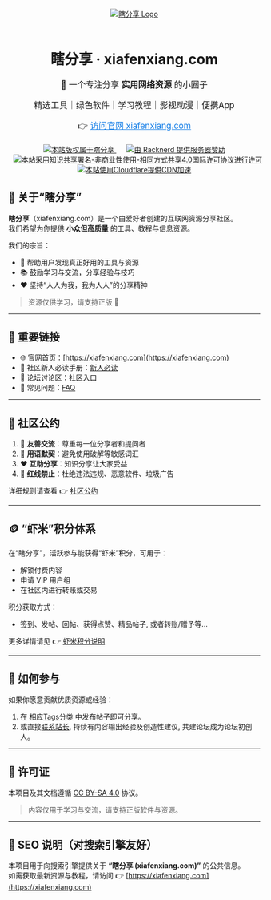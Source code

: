 <!-- 这是利用 HTML 标签实现居中、美化和强化的版本。 -->

<div style="text-align: center; margin: 20px 0;">
<!-- LOGO (已修正图片URL为原始文件链接，确保图片能正常显示) -->
<a href="https://xiafenxiang.com">
<img src="https://www.google.com/search?q=https://raw.githubusercontent.com/yaro97/xiafenxiang/main/assets/%25E7%259E%258E%25E5%2588%2586%25E4%25BA%25AB_Logo.png" alt="瞎分享 Logo" style="max-width: 200px; margin-bottom: 20px;">
</a>

<!-- 标题 -->

<h1>瞎分享 · xiafenxiang.com</h1>

<!-- 口号 -->

<div style="font-size: 1.2em; margin-top: 20px;">
🚀 一个专注分享 <strong>实用网络资源</strong> 的小圈子





精选工具｜绿色软件｜学习教程｜影视动漫｜便携App





👉 <a href="https://xiafenxiang.com" style="color: #147EE7;">访问官网 xiafenxiang.com</a>
</div>

<!-- shields的小图标 -->

<div style="margin-top: 20px;">
<a style="margin: 0 10px;" target="_blank" href="https://www.xiafenxiang.com/">
<img src="https://img.shields.io/badge/Copyright-XFX-E61B62?style=flat&logo=Cloudera&logoColor=white" title="本站版权属于瞎分享">
</a>
<a style="margin: 0 10px;" target="_blank" href="https://my.racknerd.com/aff.php?aff=13354">
<img src="https://img.shields.io/badge/VPS-Racknerd-147EE7?style=flat&logo=ServerFault&logoColor=72B4FF" title="由 Racknerd 提供服务器赞助">
</a>
<a style="margin: 0 10px;" target="_blank" href="https://creativecommons.org/licenses/by-nc-sa/4.0/">
<img src="https://img.shields.io/badge/Share-BY--NC--SA%204.0-1da262?style=flat&logo=CreativeCommons&logoColor=green" title="本站采用知识共享署名-非商业性使用-相同方式共享4.0国际许可协议进行许可">
</a>
<a style="margin: 0 10px;" target="_blank" href="https://cloudflare.com/">
<img src="https://img.shields.io/badge/CDN-CloudFlare-FBAD41?style=flat&logo=Cloudflare&logoColor=orange" title="本站使用Cloudflare提供CDN加速">
</a>
</div>

</div>

## 🌟 关于“瞎分享”

**瞎分享**（xiafenxiang.com）是一个由爱好者创建的互联网资源分享社区。  
我们希望为你提供 **小众但高质量** 的工具、教程与信息资源。

我们的宗旨：
- 🔎 帮助用户发现真正好用的工具与资源
- 📚 鼓励学习与交流，分享经验与技巧
- ❤️ 坚持“人人为我，我为人人”的分享精神

> 资源仅供学习，请支持正版 🙏

---

## 🔗 重要链接

- 🌐 官网首页：[https://xiafenxiang.com](https://xiafenxiang.com)
- 📖 社区新人必读手册：[新人必读](https://xiafenxiang.com/newbie)
- 💬 论坛讨论区：[社区入口](https://xiafenxiang.com/forum)
- 📝 常见问题：[FAQ](FAQ.md)

---

## 📜 社区公约

1. 🤝 **友善交流**：尊重每一位分享者和提问者  
2. 🤫 **用语默契**：避免使用破解等敏感词汇  
3. ❤️ **互助分享**：知识分享让大家受益  
4. 🚫 **红线禁止**：杜绝违法违规、恶意软件、垃圾广告

详细规则请查看 👉 [社区公约](https://xiafenxiang.com/p/6-guide)

---

## 🪙 “虾米”积分体系

在“瞎分享”，活跃参与能获得“虾米”积分，可用于：
- 解锁付费内容
- 申请 VIP 用户组
- 在社区内进行转账或交易

积分获取方式：
- 签到、发帖、回帖、获得点赞、精品帖子, 或者转账/赠予等…

更多详情请见 👉 [虾米积分说明](https://xiafenxiang.com/p/6-guide#part-4-jifen)

---

## 🌱 如何参与

如果你愿意贡献优质资源或经验：
1. 在 [相应Tags分类](https://xiafenxiang.com/tags) 中发布帖子即可分享。
2. 或直接[联系站长](https://xiafenxiang.com/p/3-about#last_section), 持续有内容输出经验及创造性建议, 共建论坛成为论坛初创人。

---

## 📄 许可证

本项目及其文档遵循 [CC BY-SA 4.0](https://creativecommons.org/licenses/by-sa/4.0/) 协议。

> 内容仅用于学习与交流，请支持正版软件与资源。

---

## 🧭 SEO 说明（对搜索引擎友好）

本项目用于向搜索引擎提供关于 **“瞎分享 (xiafenxiang.com)”** 的公共信息。  
如需获取最新资源与教程，请访问 👉 [https://xiafenxiang.com](https://xiafenxiang.com)
